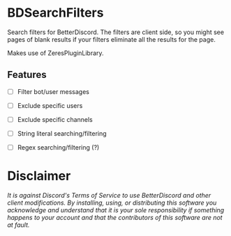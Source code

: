 # BDSearchFilters
Search filters for BetterDiscord. The filters are client side, so you might see pages of blank results if your filters eliminate all the results for the page.

Makes use of ZeresPluginLibrary.

## Features
- [ ] Filter bot/user messages
- [ ] Exclude specific users
- [ ] Exclude specific channels
- [ ] String literal searching/filtering
- [ ] Regex searching/filtering (?)


# Disclaimer
*It is against Discord's Terms of Service to use BetterDiscord and other client modifications. By installing, using, or distributing this software you acknowledge and understand that it is your sole responsibility if something happens to your account and that the contributors of this software are not at fault.*
